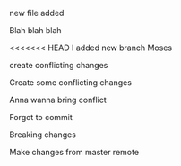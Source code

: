 new file added

Blah blah blah

<<<<<<< HEAD
I added new branch Moses


create conflicting changes

Create some conflicting changes


Anna wanna bring conflict

Forgot to commit

Breaking changes


Make changes from master remote


